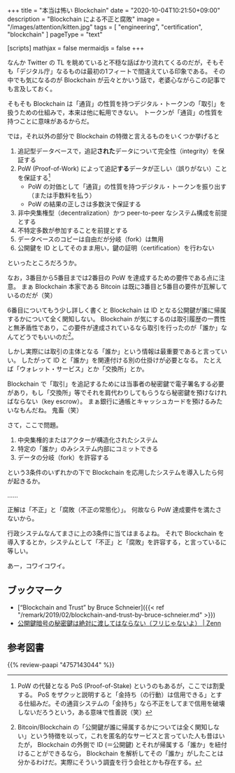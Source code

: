 +++
title = "本当は怖い Blockchain"
date =  "2020-10-04T10:21:50+09:00"
description = "Blockchain による不正と腐敗"
image = "/images/attention/kitten.jpg"
tags = [ "engineering", "certification", "blockchain" ]
pageType = "text"

[scripts]
  mathjax = false
  mermaidjs = false
+++

なんか Twitter の TL を眺めていると不穏な話ばかり流れてくるのだが，そもそも「デジタル庁」なるものは最初の1フィートで間違えている印象である。
その中でも気になるのが Blockchain が云々とかいう話で，老婆心ながらこの記事でも言及しておく。

そもそも Blockchain は「通貨」の性質を持つデジタル・トークンの「取引」を扱うための仕組みで，本来は他に転用できない。
トークンが「通貨」の性質を持つことに意味があるからだ。

では，それ以外の部分で Blockchain の特徴と言えるものをいくつか挙げると

1. 追記型データベースで，追記**された**データについて完全性（integrity）を保証する
2. PoW (Proof-of-Work) によって追記**する**データが正しい（誤りがない）ことを保証する[^pos1]
    - PoW の対価として「通貨」の性質を持つデジタル・トークンを振り出す（または手数料を払う）
    - PoW の結果の正しさは多数決で保証する
3. 非中央集権型（decentralization）かつ peer-to-peer なシステム構成を前提とする
4. 不特定多数が参加することを前提とする
5. データベースのコピーは自由だが分岐（fork）は無用
6. 公開鍵を ID としてそのまま用い，鍵の証明（certification）を行わない

[^pos1]: PoW の代替となる PoS (Proof-of-Stake) というのもあるが，ここでは割愛する。 PoS をザクッと説明すると「金持ち（の行動）は信用できる」とする仕組みだ。その通貨システムの「金持ち」なら不正をしてまで信用を破壊しないだろうという，ある意味で性善説（笑）

といったところだろうか。

なお，3番目から5番目までは2番目の PoW を達成するための要件である点に注意。
まぁ Blockchain 本家である Bitcoin は既に3番目と5番目の要件が瓦解しているのだが（笑）

6番目についてもう少し詳しく書くと Blockchain は ID となる公開鍵が誰に帰属するかについて全く関知しない。
Blockchain が気にするのは取引履歴の一貫性と無矛盾性であり，この要件が達成されているなら取引を行ったのが「誰か」なんてどうでもいいのだ[^an1]。

[^an1]: Bitcoin/Blockchain の「公開鍵が誰に帰属するかについては全く関知しない」という特徴を以って，これを匿名的なサービスと言っていた人も昔はいたが， Blockchain の外側で ID (＝公開鍵) とそれが帰属する「誰か」を紐付けることができるなら， Blockchain を解析してその「誰か」がしたことは分かるわけだ。実際にそういう調査を行う会社とかも存在する。

しかし実際には取引の主体となる「誰か」という情報は最重要であると言っていい。
したがって ID と「誰か」を関連付ける別の仕掛けが必要となる。
たとえば「ウォレット・サービス」とか「交換所」とか。

Blockchain で「取引」を追記するためには当事者の秘密鍵で電子署名する必要があり，もし「交換所」等でそれを肩代わりしてもらうなら秘密鍵を預けなければならない（key escrow）。
まぁ銀行に通帳とキャッシュカードを預けるみたいなもんだね。
鬼畜（笑）

さて，ここで問題。

1. 中央集権的またはアクターが構造化されたシステム
2. 特定の「誰か」のみシステム内部にコミットできる
3. データの分岐（fork）を許容する

という3条件のいずれかの下で Blockchain を応用したシステムを導入したら何が起きるか。

......

正解は「不正」と「腐敗（不正の常態化）」。
何故なら PoW 達成要件を満たさないから。

行政システムなんてまさに上の3条件に当てはまるよね。
それで Blockchain を導入するとか，システムとして「不正」と「腐敗」を許容する，と言っているに等しい。

あー，コワイコワイ。

## ブックマーク

- [“Blockchain and Trust” by Bruce Schneier]({{< ref "/remark/2019/02/blockchain-and-trust-by-bruce-schneier.md" >}})
- [公開鍵暗号の秘密鍵は絶対に渡してはならない（フリじゃないよ） | Zenn](https://zenn.dev/spiegel/articles/20200925-pubkey-and-seckey)

## 参考図書

{{% review-paapi "4757143044" %}} <!-- 信頼と裏切りの社会 -->
